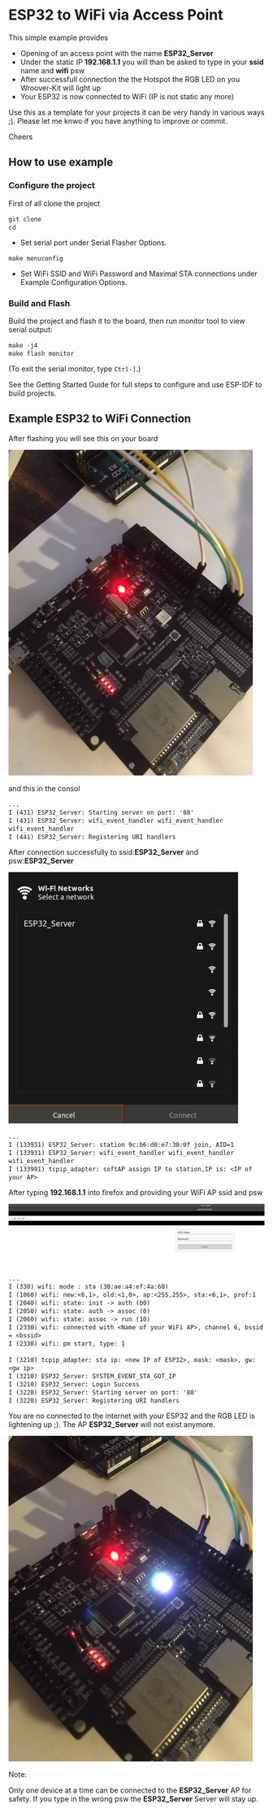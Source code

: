 # ESP32 to WiFi via Access Point

This simple example provides

-   Opening of an access point with the name **ESP32_Server**
-   Under the static IP **192.168.1.1** you will than be asked to type in your **ssid** name and **wifi** psw
-   After successfull connection the the Hotspot the RGB LED on you Wroover-Kit will light up
-   Your ESP32 is now connected to WiFi (IP is not static any more)

Use this as a template for your projects it can be very handy in various ways ;). Please let me knwo if you have anything to improve or commit.

Cheers

## How to use example

### Configure the project

First of all clone the project

```
git clone
cd
```

-   Set serial port under Serial Flasher Options.

```
make menuconfig
```

-   Set WiFi SSID and WiFi Password and Maximal STA connections under Example Configuration Options.

### Build and Flash

Build the project and flash it to the board, then run monitor tool to view serial output:

```
make -j4
make flash monitor
```

(To exit the serial monitor, type `Ctrl-]`.)

See the Getting Started Guide for full steps to configure and use ESP-IDF to build projects.

## Example ESP32 to WiFi Connection

After flashing you will see this on your board

![](/images/RGB0.jpg)

and this in the consol

```
...
I (431) ESP32_Server: Starting server on port: '80'
I (431) ESP32_Server: wifi_event_handler wifi_event_handler wifi_event_handler
I (441) ESP32_Server: Registering URI handlers
```

After connection successfully to ssid:**ESP32_Server** and psw:**ESP32_Server**

![](/images/WiFi.png)

```
...
I (133931) ESP32_Server: station 9c:b6:d0:e7:30:0f join, AID=1
I (133931) ESP32_Server: wifi_event_handler wifi_event_handler wifi_event_handler
I (133991) tcpip_adapter: softAP assign IP to station,IP is: <IP of your AP>
```

After typing **192.168.1.1** into firefox and providing your WiFi AP ssid and psw

![](/images/Firefox.png)

```
...
I (330) wifi: mode : sta (30:ae:a4:ef:4a:60)
I (1060) wifi: new:<6,1>, old:<1,0>, ap:<255,255>, sta:<6,1>, prof:1
I (2040) wifi: state: init -> auth (b0)
I (2050) wifi: state: auth -> assoc (0)
I (2060) wifi: state: assoc -> run (10)
I (2330) wifi: connected with <Name of your WiFi AP>, channel 6, bssid = <bssid>
I (2330) wifi: pm start, type: 1

I (3210) tcpip_adapter: sta ip: <new IP of ESP32>, mask: <mask>, gw: <gw ip>
I (3210) ESP32_Server: SYSTEM_EVENT_STA_GOT_IP
I (3210) ESP32_Server: Login Success
I (3220) ESP32_Server: Starting server on port: '80'
I (3220) ESP32_Server: Registering URI handlers

```

You are no connected to the internet with your ESP32 and the RGB LED is lightening up ;). The AP **ESP32_Server** will not exist anymore.

![](/images/RGB1.jpg)

Note:

Only one device at a time can be connected to the **ESP32_Server** AP for safety.
If you type in the wrong psw the **ESP32_Server** Server will stay up.
